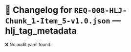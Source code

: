 # 📝 Changelog for `REQ-008-HLJ-Chunk_1-Item_5-v1.0.json` — **hlj_tag_metadata**

❌ No audit.yaml found.
